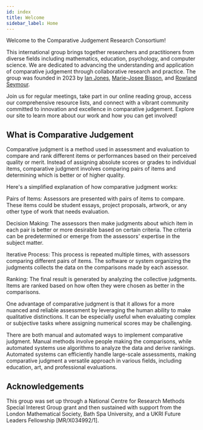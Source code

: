 ```yaml
---
id: index
title: Welcome
sidebar_label: Home
---
```


Welcome to the Comparative Judgement Research Consortium!

This international group brings together researchers and practitioners from diverse fields including mathematics, education, psychology, and computer science. We are dedicated to advancing the understanding and application of comparative judgement through collaborative research and practice. The group was founded in 2023 by [Ian Jones](https://www.lboro.ac.uk/departments/maths-education/staff/ian-jones/), [Marie-Josee Bisson](https://www.dmu.ac.uk/about-dmu/academic-staff/health-and-life-sciences/marie-josee-bisson/marie-josee-bisson.aspx), and [Rowland Seymour](https://www.birmingham.ac.uk/staff/profiles/maths/seymour-rowland). 

Join us for regular meetings, take part in our online reading group, access our comprehensive resource lists, and connect with a vibrant community committed to innovation and excellence in comparative judgement. Explore our site to learn more about our work and how you can get involved!

## What is Comparative Judgement
Comparative judgment is a method used in assessment and evaluation to compare and rank different items or performances based on their perceived quality or merit. Instead of assigning absolute scores or grades to individual items, comparative judgment involves comparing pairs of items and determining which is better or of higher quality.

Here's a simplified explanation of how comparative judgment works:

Pairs of Items: Assessors are presented with pairs of items to compare. These items could be student essays, project proposals, artwork, or any other type of work that needs evaluation.

Decision Making: The assessors then make judgments about which item in each pair is better or more desirable based on certain criteria. The criteria can be predetermined or emerge from the assessors' expertise in the subject matter.

Iterative Process: This process is repeated multiple times, with assessors comparing different pairs of items. The software or system organizing the judgments collects the data on the comparisons made by each assessor.

Ranking: The final result is generated by analyzing the collective judgments. Items are ranked based on how often they were chosen as better in the comparisons.

One advantage of comparative judgment is that it allows for a more nuanced and reliable assessment by leveraging the human ability to make qualitative distinctions. It can be especially useful when evaluating complex or subjective tasks where assigning numerical scores may be challenging.

There are both manual and automated ways to implement comparative judgment. Manual methods involve people making the comparisons, while automated systems use algorithms to analyze the data and derive rankings. Automated systems can efficiently handle large-scale assessments, making comparative judgment a versatile approach in various fields, including education, art, and professional evaluations.

## Acknowledgements
This group was set up through a National Centre for Research Methods Special Interest Group grant and then sustained with support from the London Mathematical Society, Bath Spa University, and a UKRI Future Leaders Fellowship [MR/X034992/1]. 
